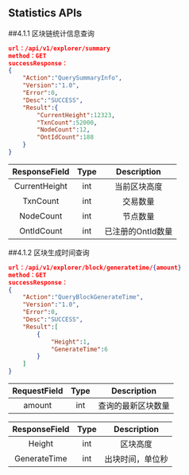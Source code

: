 ## Statistics APIs

##4.1.1 区块链统计信息查询

```json
url：/api/v1/explorer/summary
method：GET
successResponse：
{
	"Action":"QuerySummaryInfo",
	"Version":"1.0",
	"Error":0,
	"Desc":"SUCCESS",
	"Result":{
		"CurrentHeight":12323,
		"TxnCount":52000,
		"NodeCount":12,
		"OntIdCount":188
	}
}
```

| ResponseField     |     Type |   Description   | 
| :--------------: | :--------:| :------: |
|    CurrentHeight|   int|  当前区块高度  |
|    TxnCount|   int|  交易数量|
|    NodeCount|   int|  节点数量|
|    OntIdCount|   int|  已注册的OntId数量|


##4.1.2 区块生成时间查询

```json
url：/api/v1/explorer/block/generatetime/{amount}
method：GET
successResponse：
{
	"Action":"QueryBlockGenerateTime",
	"Version":"1.0",
	"Error":0,
	"Desc":"SUCCESS",
	"Result":[
		{
			"Height":1,
			"GenerateTime":6
		}
	]
}
```

| RequestField     |     Type |   Description   | 
| :--------------: | :--------:| :------: |
|    amount|   int|  查询的最新区块数量  |

| ResponseField     |     Type |   Description   | 
| :--------------: | :--------:| :------: |
|    Height|   int|  区块高度  |
|    GenerateTime|   int|  出块时间，单位秒|

